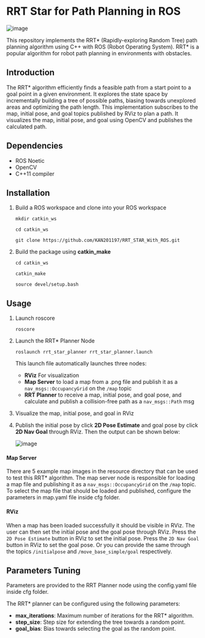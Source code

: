 # RRT Star for Path Planning in ROS

![image](https://github.com/KAN201197/RRT_STAR_With_ROS/assets/128454220/2d358885-a508-4c68-8a2c-04014fd682e8)

This repository implements the RRT* (Rapidly-exploring Random Tree) path planning algorithm using C++ with ROS (Robot Operating System). RRT* is a popular algorithm for robot path planning in environments with obstacles.

## Introduction
The RRT* algorithm efficiently finds a feasible path from a start point to a goal point in a given environment. It explores the state space by incrementally building a tree of possible paths, biasing towards unexplored areas and optimizing the path length. This implementation subscribes to the map, initial pose, and goal topics published by RViz to plan a path. It visualizes the map, initial pose, and goal using OpenCV and publishes the calculated path.

## Dependencies
- ROS Noetic
- OpenCV
- C++11 compiler

## Installation
1. Build a ROS workspace and clone into your ROS workspace
   
       mkdir catkin_ws

       cd catkin_ws

       git clone https://github.com/KAN201197/RRT_STAR_With_ROS.git
   
2. Build the package using **catkin_make**

       cd catkin_ws

       catkin_make

       source devel/setup.bash

## Usage
1. Launch roscore

       roscore

2. Launch the RRT* Planner Node

       roslaunch rrt_star_planner rrt_star_planner.launch

   This launch file automatically launches three nodes:
   - **RViz** For visualization
   - **Map Server** to load a map from a .png file and publish it as a `nav_msgs::OccupancyGrid` on the `/map` topic
   - **RRT Planner** to receive a map, initial pose, and goal pose, and calculate and publish a collision-free path as a `nav_msgs::Path` msg

4. Visualize the map, initial pose, and goal in RViz
   
5. Publish the initial pose by click **2D Pose Estimate** and goal pose by click **2D Nav Goal** through RViz. Then the output can be shown below:
   
   ![image](https://github.com/KAN201197/RRT_STAR_With_ROS/assets/128454220/a1f22976-ba20-40ac-bd3a-10a688e4ff27)

#### Map Server
There are 5 example map images in the resource directory that can be used to test this RRT* algorithm.
The map server node is responsible for loading a map file and publishing it as a `nav_msgs::OccupancyGrid` on the `/map` topic.
To select the map file that should be loaded and published, configure the parameters in map.yaml file inside cfg folder.

#### RViz
When a map has been loaded successfully it should be visible in RViz. The user can then set the initial pose and the goal pose through RViz.
Press the `2D Pose Estimate` button in RViz to set the initial pose. Press the `2D Nav Goal` button in RViz to set the goal pose.
Or you can provide the same through the topics `/initialpose` and `/move_base_simple/goal` respectively.

## Parameters Tuning
Parameters are provided to the RRT Planner node using the config.yaml file inside cfg folder.

The RRT* planner can be configured using the following parameters:

- **max_iterations**: Maximum number of iterations for the RRT* algorithm.
- **step_size**: Step size for extending the tree towards a random point.
- **goal_bias**: Bias towards selecting the goal as the random point.

   

       
